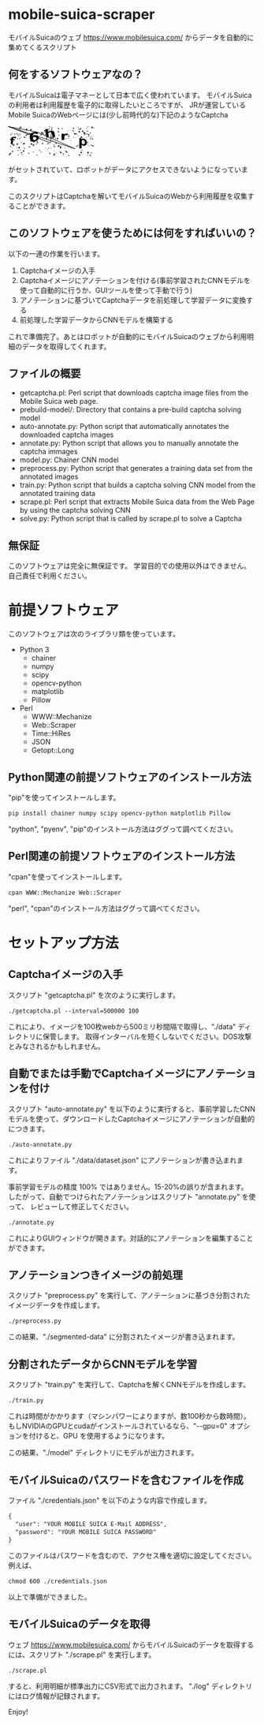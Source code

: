 # mobile-suica-scraper

モバイルSuicaのウェブ https://www.mobilesuica.com/ からデータを自動的に集めてくるスクリプト

## 何をするソフトウェアなの？

モバイルSuicaは電子マネーとして日本で広く使われています。
モバイルSuicaの利用者は利用履歴を電子的に取得したいところですが、
JRが運営しているMobile SuicaのWebページには(少し前時代的な)下記のようなCaptcha

![Mobile Suica Captcha Image](https://github.com/survivor7777777/mobile-suica-scraper/blob/master/sample-Captcha.gif?raw=true)  

がセットされていて、ロボットがデータにアクセスできないようになっています。

このスクリプトはCaptchaを解いてモバイルSuicaのWebから利用履歴を収集することができます。

## このソフトウェアを使うためには何をすればいいの？

以下の一連の作業を行います。
1. Captchaイメージの入手
1. Captchaイメージにアノテーションを付ける(事前学習されたCNNモデルを使って自動的に行うか、GUIツールを使って手動で行う)
1. アノテーションに基づいてCaptchaデータを前処理して学習データに変換する
1. 前処理した学習データからCNNモデルを構築する

これで準備完了。あとはロボットが自動的にモバイルSuicaのウェブから利用明細のデータを取得してくれます。

## ファイルの概要

* getcaptcha.pl: Perl script that downloads captcha image files from the Mobile Suica web page.
* prebuild-model/: Directory that contains a pre-build captcha solving model
* auto-annotate.py: Python script that automatically annotates the downloaded captcha images
* annotate.py: Python script that allows you to manually annotate the captcha immages
* model.py: Chainer CNN model
* preprocess.py: Python script that generates a training data set from the annotated images
* train.py: Python script that builds a captcha solving CNN model from the annotated training data
* scrape.pl: Perl script that extracts Mobile Suica data from the Web Page by using the captcha solving CNN
* solve.py: Python script that is called by scrape.pl to solve a Captcha

## 無保証

このソフトウェアは完全に無保証です。
学習目的での使用以外はできません。
自己責任で利用ください。

# 前提ソフトウェア

このソフトウェアは次のライブラリ類を使っています。

* Python 3
  * chainer
  * numpy
  * scipy
  * opencv-python
  * matplotlib
  * Pillow
* Perl
  * WWW::Mechanize
  * Web::Scraper
  * Time::HiRes
  * JSON
  * Getopt::Long

## Python関連の前提ソフトウェアのインストール方法

"pip"を使ってインストールします。

    pip install chainer numpy scipy opencv-python matplotlib Pillow

"python", "pyenv", "pip"のインストール方法はググって調べてください。

## Perl関連の前提ソフトウェアのインストール方法

"cpan"を使ってインストールします。

    cpan WWW::Mechanize Web::Scraper

"perl", "cpan"のインストール方法はググって調べてください。

# セットアップ方法

## Captchaイメージの入手

スクリプト "getcaptcha.pl" を次のように実行します。

    ./getcaptcha.pl --interval=500000 100

これにより、イメージを100枚webから500ミリ秒間隔で取得し、"./data" ディレクトリに保管します。
取得インターバルを短くしないでください。DOS攻撃とみなされるかもしれません。

## 自動でまたは手動でCaptchaイメージにアノテーションを付け

スクリプト "auto-annotate.py" を以下のように実行すると、事前学習したCNNモデルを使って、ダウンロードしたCaptchaイメージにアノテーションが自動的につきます。

    ./auto-annotate.py

これによりファイル "./data/dataset.json" にアノテーションが書き込まれます。

事前学習モデルの精度 100% ではありません。15-20%の誤りが含まれます。
したがって、自動でつけられたアノテーションはスクリプト "annotate.py" を使って、
レビューして修正してください。

    ./annotate.py

これによりGUIウィンドウが開きます。対話的にアノテーションを編集することができます。

## アノテーションつきイメージの前処理

スクリプト "preprocess.py" を実行して、アノテーションに基づき分割されたイメージデータを作成します。

    ./preprocess.py

この結果、"./segmented-data" に分割されたイメージが書き込まれます。

## 分割されたデータからCNNモデルを学習

スクリプト "train.py" を実行して、Captchaを解くCNNモデルを作成します。

    ./train.py

これは時間がかかります（マシンパワーによりますが、数100秒から数時間）。
もしNVIDIAのGPUとcudaがインストールされているなら、"--gpu=0" オプションを付けると、GPU を使用するようになります。

この結果、"./model" ディレクトリにモデルが出力されます。

## モバイルSuicaのパスワードを含むファイルを作成

ファイル "./credentials.json" を以下のような内容で作成します。

    {
      "user": "YOUR MOBILE SUICA E-Mail ADDRESS",
      "password": "YOUR MOBILE SUICA PASSWORD"
    }

このファイルはパスワードを含むので、アクセス権を適切に設定してください。例えば、

    chmod 600 ./credentials.json

以上で準備ができました。

## モバイルSuicaのデータを取得

ウェブ https://www.mobilesuica.com/ からモバイルSuicaのデータを取得するには、スクリプト "./scrape.pl" を実行します。

    ./scrape.pl

すると、利用明細が標準出力にCSV形式で出力されます。
"./log" ディレクトリにはログ情報が記録されます。

Enjoy!
